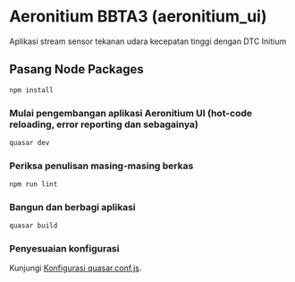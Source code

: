 # Aeronitium BBTA3 (aeronitium_ui)

Aplikasi stream sensor tekanan udara kecepatan tinggi dengan DTC Initium

## Pasang Node Packages
```bash
npm install
```

### Mulai pengembangan aplikasi Aeronitium UI (hot-code reloading, error reporting dan sebagainya)
```bash
quasar dev
```

### Periksa penulisan masing-masing berkas
```bash
npm run lint
```

### Bangun dan berbagi aplikasi
```bash
quasar build
```

### Penyesuaian konfigurasi
Kunjungi [Konfigurasi quasar.conf.js](https://v1.quasar.dev/quasar-cli/quasar-conf-js).
